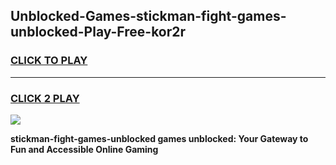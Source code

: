 
## Unblocked-Games-stickman-fight-games-unblocked-Play-Free-kor2r
<h3>
<a href="https://premium76.site?title=stickman-fight-games-unblocked&ref=19M">CLICK TO PLAY</a></h3>
<hr>

<h3>
<a href="https://premium76.site?title=stickman-fight-games-unblocked&ref=19M">CLICK 2 PLAY</a>
  
</h3>

<a href="https://premium76.site?title=stickman-fight-games-unblocked&ref=19M"><img src="https://clearcache.store/games.png"></a>


**stickman-fight-games-unblocked games unblocked: Your Gateway to Fun and Accessible Online Gaming**
